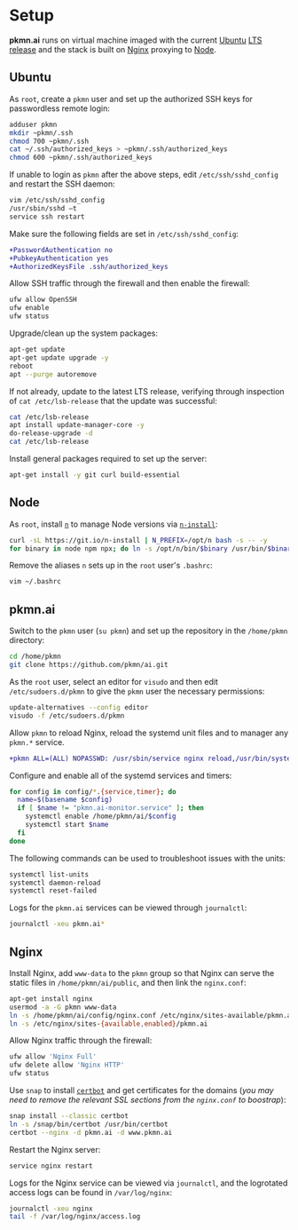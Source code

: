 # Setup

**pkmn.ai** runs on virtual machine imaged with the current [Ubuntu](#Ubuntu) [LTS
release](https://wiki.ubuntu.com/Releases) and the stack is built on [Nginx](#Nginx) proxying to
[Node](#Node).

## Ubuntu

As `root`, create a `pkmn` user and set up the authorized SSH keys for passwordless remote login:

```sh
adduser pkmn
mkdir ~pkmn/.ssh
chmod 700 ~pkmn/.ssh
cat ~/.ssh/authorized_keys > ~pkmn/.ssh/authorized_keys
chmod 600 ~pkmn/.ssh/authorized_keys
```

If unable to login as `pkmn` after the above steps, edit `/etc/ssh/sshd_config` and restart the SSH
daemon:

```sh
vim /etc/ssh/sshd_config
/usr/sbin/sshd –t
service ssh restart
```

Make sure the following fields are set in `/etc/ssh/sshd_config`:

```diff
+PasswordAuthentication no
+PubkeyAuthentication yes
+AuthorizedKeysFile .ssh/authorized_keys
```

Allow SSH traffic through the firewall and then enable the firewall:

```sh
ufw allow OpenSSH
ufw enable
ufw status
```

Upgrade/clean up the system packages:

```sh
apt-get update
apt-get update upgrade -y
reboot
apt --purge autoremove
```

If not already, update to the latest LTS release, verifying through inspection of `cat
/etc/lsb-release` that the update was successful:

```sh
cat /etc/lsb-release
apt install update-manager-core -y
do-release-upgrade -d
cat /etc/lsb-release
```

Install general packages required to set up the server:

```sh
apt-get install -y git curl build-essential
```

## Node

As `root`, install [`n`](https://github.com/tj/n) to manage Node versions via
[`n-install`](https://github.com/mklement0/n-install):

```sh
curl -sL https://git.io/n-install | N_PREFIX=/opt/n bash -s -- -y
for binary in node npm npx; do ln -s /opt/n/bin/$binary /usr/bin/$binary; done
```

Remove the aliases `n` sets up in the `root` user's `.bashrc`:

```sh
vim ~/.bashrc
```

## pkmn.ai

Switch to the `pkmn` user (`su pkmn`) and set up the repository in the `/home/pkmn` directory:

```sh
cd /home/pkmn
git clone https://github.com/pkmn/ai.git
```

As the `root` user, select an editor for `visudo` and then edit `/etc/sudoers.d/pkmn` to give the
`pkmn` user the necessary permissions:

```sh
update-alternatives --config editor
visudo -f /etc/sudoers.d/pkmn
```

Allow `pkmn` to reload Nginx, reload the systemd unit files and to manager any `pkmn.*` service.

```diff
+pkmn ALL=(ALL) NOPASSWD: /usr/sbin/service nginx reload,/usr/bin/systemctl daemon-reload,/usr/sbin/service pkmn.* *
```

Configure and enable all of the systemd services and timers:

```sh
for config in config/*.{service,timer}; do
  name=$(basename $config)
  if [ $name != "pkmn.ai-monitor.service" ]; then
    systemctl enable /home/pkmn/ai/$config
    systemctl start $name
  fi
done
```

The following commands can be used to troubleshoot issues with the units:

```sh
systemctl list-units
systemctl daemon-reload
systemctl reset-failed
```

Logs for the `pkmn.ai` services can be viewed through `journalctl`:

```sh
journalctl -xeu pkmn.ai*
```

## Nginx

Install Nginx, add `www-data` to the `pkmn` group so that Nginx can serve the static files in
`/home/pkmn/ai/public`, and then link the `nginx.conf`:

```sh
apt-get install nginx
usermod -a -G pkmn www-data
ln -s /home/pkmn/ai/config/nginx.conf /etc/nginx/sites-available/pkmn.ai
ln -s /etc/nginx/sites-{available,enabled}/pkmn.ai
```

Allow Nginx traffic through the firewall:

```sh
ufw allow 'Nginx Full'
ufw delete allow 'Nginx HTTP'
ufw status
```

Use `snap` to install [`certbot`](https://certbot.eff.org/) and get certificates for the domains
(*you may need to remove the relevant SSL sections from the `nginx.conf` to boostrap*):

```sh
snap install --classic certbot
ln -s /snap/bin/certbot /usr/bin/certbot
certbot --nginx -d pkmn.ai -d www.pkmn.ai
```

Restart the Nginx server:

```sh
service nginx restart
```

Logs for the Nginx service can be viewed via `journalctl`, and the logrotated access logs can be
found in `/var/log/nginx`:

```sh
journalctl -xeu nginx
tail -f /var/log/nginx/access.log
```